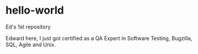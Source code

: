 # hello-world
Ed's 1st repository 

Edward here, I just got certified as a QA Expert in Software Testing, Bugzilla, SQL, Agile and Unix.
